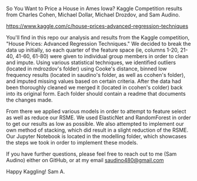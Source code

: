 So You Want to Price a House in Ames Iowa?
Kaggle Competition results from Charles Cohen, Michael Dollar, Michael Drozdov, and Sam Audino.


https://www.kaggle.com/c/house-prices-advanced-regression-techniques

You'll find in this repo our analysis and results from the Kaggle competition, "House Prices: Advanced Regression Techniques." We decided to break the data up initially, so each quarter of the feature space (ie, columns 1-20, 21-40, 41-60, 61-80) were given to individual group members in order to clean and impute. Using various statistical techniques, we identified outliers (located in mdrozdov's folder) using Cooke's distance, binned low frequency results (located in saudino's folder, as well as ccohen's folder), and imputed missing values based on certain criteria. After the data had been thoroughly cleaned we merged it (located in ccohen's colder) back into its original form. Each folder should contain a readme that documents the changes made.

From there we applied various models in order to attempt to feature select as well as reduce our RSME. We used ElasticNet and RandomForest in order to get our results as low as possible. We also attempted to implement our own method of stacking, which did result in a slight reduction of the RSME. Our Jupyter Notebook is located in the modelling folder, which showcases the steps we took in order to implement these models.

If you have further questions, please feel free to reach out to me (Sam Audino) either on GitHub, or at my email saudino480@gmail.com

Happy Kaggling!
Sam A.
